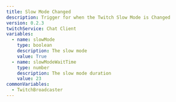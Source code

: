 ```yaml
---
title: Slow Mode Changed
description: Trigger for when the Twitch Slow Mode is Changed
version: 0.2.3
twitchService: Chat Client
variables:
  - name: slowMode
    type: boolean
    description: The slow mode
    value: True
  - name: slowModeWaitTime
    type: number
    description: The slow mode duration
    value: 23
commonVariables:
  - TwitchBroadcaster
---
```

